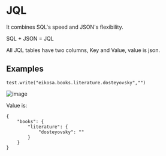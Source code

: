# JQL

It combines SQL's speed and JSON's flexibility.

SQL + JSON = JQL

All JQL tables have two columns, Key and Value, value is json.

## Examples
```test.write("eikosa.books.literature.dosteyovsky","")```

![image](https://user-images.githubusercontent.com/20538090/168511649-75ca7a7a-8670-42b0-86b9-a0d0acda6f45.png)

Value is:
```
{
    "books": {
        "literature": {
            "dosteyovsky": ""
        }
    }
}
```
